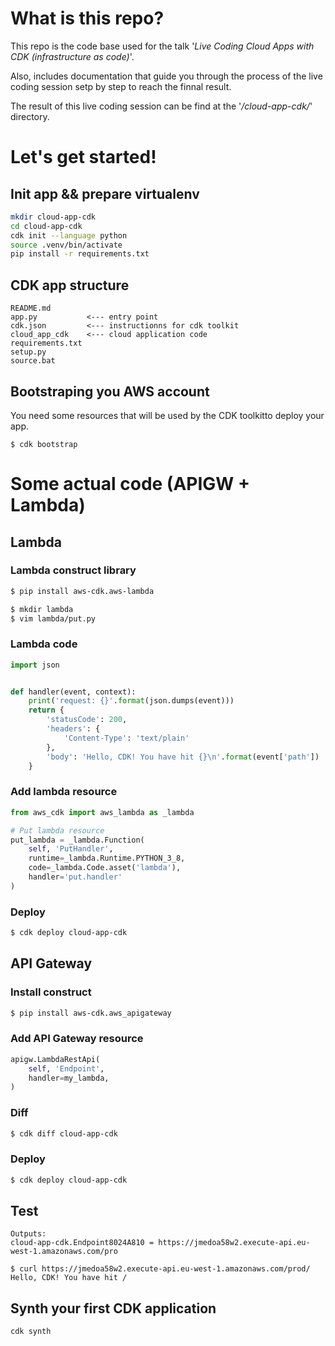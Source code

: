 # What is this repo?

This repo is the code base used for the talk '*Live Coding Cloud Apps with CDK (infrastructure as code)*'.

Also, includes documentation that guide you through the process of the live coding session setp by step to reach the finnal result.

The result of this live coding session can be find at the '*/cloud-app-cdk/*' directory.

# Let's get started!

## Init app && prepare virtualenv
```sh
mkdir cloud-app-cdk
cd cloud-app-cdk
cdk init --language python
source .venv/bin/activate
pip install -r requirements.txt
````

## CDK app structure
```
README.md
app.py           <--- entry point
cdk.json         <--- instructionns for cdk toolkit
cloud_app_cdk    <--- cloud application code
requirements.txt
setup.py
source.bat
```

## Bootstraping you AWS account
You need some resources that will be used by the CDK toolkitto deploy your app.

```
$ cdk bootstrap
```

# Some actual code (APIGW + Lambda)
## Lambda
### Lambda construct library
```sh
$ pip install aws-cdk.aws-lambda
```
```sh
$ mkdir lambda
$ vim lambda/put.py
```
### Lambda code
```python
import json


def handler(event, context):
    print('request: {}'.format(json.dumps(event)))
    return {
        'statusCode': 200,
        'headers': {
            'Content-Type': 'text/plain'
        },
        'body': 'Hello, CDK! You have hit {}\n'.format(event['path'])
    }
```
### Add lambda resource
```python
from aws_cdk import aws_lambda as _lambda
```
```python
# Put lambda resource
put_lambda = _lambda.Function(
    self, 'PutHandler',
    runtime=_lambda.Runtime.PYTHON_3_8,
    code=_lambda.Code.asset('lambda'),
    handler='put.handler'
)
```

### Deploy
```sh
$ cdk deploy cloud-app-cdk
```

## API Gateway
### Install construct
```sh
$ pip install aws-cdk.aws_apigateway
```
### Add API Gateway resource
```python
apigw.LambdaRestApi(
    self, 'Endpoint',
    handler=my_lambda,
)
```
### Diff
```sh
$ cdk diff cloud-app-cdk
```
### Deploy
```sh
$ cdk deploy cloud-app-cdk
```

## Test
```
Outputs:
cloud-app-cdk.Endpoint8024A810 = https://jmedoa58w2.execute-api.eu-west-1.amazonaws.com/pro

$ curl https://jmedoa58w2.execute-api.eu-west-1.amazonaws.com/prod/
Hello, CDK! You have hit /
```

## Synth your first CDK application
```sh
cdk synth
```